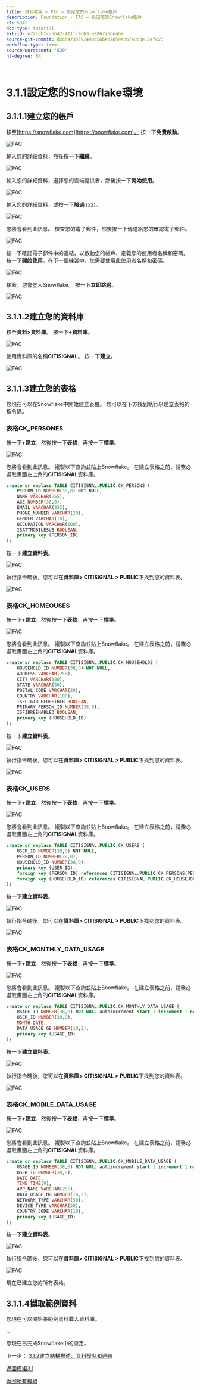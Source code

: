 ```yaml
---
title: 資料收集 — FAC — 設定您的Snowflake帳戶
description: Foundation - FAC — 設定您的Snowflake帳戶
kt: 5342
doc-type: tutorial
exl-id: e72cdbfc-5b42-411f-9c63-e886776deabe
source-git-commit: d26d4735c92498d56beb7859ec67a0c3e174fc25
workflow-type: tm+mt
source-wordcount: '529'
ht-degree: 0%

---
```


# 3.1.1設定您的Snowflake環境

## 3.1.1.1建立您的帳戶

移至[https://snowflake.com](https://snowflake.com)。 按一下&#x200B;**免費啟動**。

![FAC](./images/sf1.png)

輸入您的詳細資料，然後按一下&#x200B;**繼續**。

![FAC](./images/sf2.png)

輸入您的詳細資料，選擇您的雲端提供者，然後按一下&#x200B;**開始使用**。

![FAC](./images/sf3.png)

輸入您的詳細資料，或按一下&#x200B;**略過** (x2)。

![FAC](./images/sf4.png)

您將會看到此訊息。 檢查您的電子郵件，然後按一下傳送給您的確認電子郵件。

![FAC](./images/sf5.png)

按一下確認電子郵件中的連結，以啟動您的帳戶、定義您的使用者名稱和密碼。 按一下&#x200B;**開始使用**。在下一個練習中，您需要使用此使用者名稱和密碼。

![FAC](./images/sf6.png)

接著，您會登入Snowflake。 按一下&#x200B;**立即跳過**。

![FAC](./images/sf7.png)

## 3.1.1.2建立您的資料庫

移至&#x200B;**資料>資料庫**。 按一下&#x200B;**+資料庫**。

![FAC](./images/db1.png)

使用資料庫的名稱&#x200B;**CITISIGNAL**。 按一下&#x200B;**建立**。

![FAC](./images/db2.png)

## 3.1.1.3建立您的表格

您現在可以在Snowflake中開始建立表格。 您可以在下方找到執行以建立表格的指令碼。

### 表格CK_PERSONES

按一下&#x200B;**+建立**，然後按一下&#x200B;**表格**，再按一下&#x200B;**標準**。

![FAC](./images/tb1.png)

您將會看到此訊息。 複製以下查詢並貼上Snowflake。 在建立表格之前，請務必選取畫面左上角的&#x200B;**CITISIGNAL**&#x200B;資料庫。

```sql
create or replace TABLE CITISIGNAL.PUBLIC.CK_PERSONS (
	PERSON_ID NUMBER(38,0) NOT NULL,
	NAME VARCHAR(255),
	AGE NUMBER(38,0),
	EMAIL VARCHAR(255),
	PHONE_NUMBER VARCHAR(20),
	GENDER VARCHAR(10),
	OCCUPATION VARCHAR(100),
	ISATTMOBILESUB BOOLEAN,
	primary key (PERSON_ID)
);
```

按一下&#x200B;**建立資料表**。

![FAC](./images/tb2.png)

執行指令碼後，您可以在&#x200B;**資料庫> CITISIGNAL > PUBLIC**&#x200B;下找到您的資料表。

![FAC](./images/tb3.png)

### 表格CK_HOMEOUSES

按一下&#x200B;**+建立**，然後按一下&#x200B;**表格**，再按一下&#x200B;**標準**。

![FAC](./images/tb1.png)

您將會看到此訊息。 複製以下查詢並貼上Snowflake。 在建立表格之前，請務必選取畫面左上角的&#x200B;**CITISIGNAL**&#x200B;資料庫。

```sql
create or replace TABLE CITISIGNAL.PUBLIC.CK_HOUSEHOLDS (
	HOUSEHOLD_ID NUMBER(38,0) NOT NULL,
	ADDRESS VARCHAR(255),
	CITY VARCHAR(100),
	STATE VARCHAR(50),
	POSTAL_CODE VARCHAR(20),
	COUNTRY VARCHAR(100),
	ISELIGIBLEFORFIBER BOOLEAN,
	PRIMARY_PERSON_ID NUMBER(38,0),
	ISFIBREENABLED BOOLEAN,
	primary key (HOUSEHOLD_ID)
);
```

按一下&#x200B;**建立資料表**。

![FAC](./images/tb4.png)

執行指令碼後，您可以在&#x200B;**資料庫> CITISIGNAL > PUBLIC**&#x200B;下找到您的資料表。

![FAC](./images/tb5.png)

### 表格CK_USERS

按一下&#x200B;**+建立**，然後按一下&#x200B;**表格**，再按一下&#x200B;**標準**。

![FAC](./images/tb1.png)

您將會看到此訊息。 複製以下查詢並貼上Snowflake。 在建立表格之前，請務必選取畫面左上角的&#x200B;**CITISIGNAL**&#x200B;資料庫。

```sql
create or replace TABLE CITISIGNAL.PUBLIC.CK_USERS (
	USER_ID NUMBER(38,0) NOT NULL,
	PERSON_ID NUMBER(38,0),
	HOUSEHOLD_ID NUMBER(38,0),
	primary key (USER_ID),
	foreign key (PERSON_ID) references CITISIGNAL.PUBLIC.CK_PERSONS(PERSON_ID),
	foreign key (HOUSEHOLD_ID) references CITISIGNAL.PUBLIC.CK_HOUSEHOLDS(HOUSEHOLD_ID)
);
```

按一下&#x200B;**建立資料表**。

![FAC](./images/tb6.png)

執行指令碼後，您可以在&#x200B;**資料庫> CITISIGNAL > PUBLIC**&#x200B;下找到您的資料表。

![FAC](./images/tb7.png)

### 表格CK_MONTHLY_DATA_USAGE

按一下&#x200B;**+建立**，然後按一下&#x200B;**表格**，再按一下&#x200B;**標準**。

![FAC](./images/tb1.png)

您將會看到此訊息。 複製以下查詢並貼上Snowflake。 在建立表格之前，請務必選取畫面左上角的&#x200B;**CITISIGNAL**&#x200B;資料庫。

```sql
create or replace TABLE CITISIGNAL.PUBLIC.CK_MONTHLY_DATA_USAGE (
	USAGE_ID NUMBER(38,0) NOT NULL autoincrement start 1 increment 1 noorder,
	USER_ID NUMBER(38,0),
	MONTH DATE,
	DATA_USAGE_GB NUMBER(10,2),
	primary key (USAGE_ID)
);
```

按一下&#x200B;**建立資料表**。

![FAC](./images/tb8.png)

執行指令碼後，您可以在&#x200B;**資料庫> CITISIGNAL > PUBLIC**&#x200B;下找到您的資料表。

![FAC](./images/tb9.png)

### 表格CK_MOBILE_DATA_USAGE

按一下&#x200B;**+建立**，然後按一下&#x200B;**表格**，再按一下&#x200B;**標準**。

![FAC](./images/tb1.png)

您將會看到此訊息。 複製以下查詢並貼上Snowflake。 在建立表格之前，請務必選取畫面左上角的&#x200B;**CITISIGNAL**&#x200B;資料庫。


```sql
create or replace TABLE CITISIGNAL.PUBLIC.CK_MOBILE_DATA_USAGE (
	USAGE_ID NUMBER(38,0) NOT NULL autoincrement start 1 increment 1 noorder,
	USER_ID NUMBER(38,0),
	DATE DATE,
	TIME TIME(9),
	APP_NAME VARCHAR(255),
	DATA_USAGE_MB NUMBER(10,2),
	NETWORK_TYPE VARCHAR(50),
	DEVICE_TYPE VARCHAR(50),
	COUNTRY_CODE VARCHAR(10),
	primary key (USAGE_ID)
);
```

按一下&#x200B;**建立資料表**。

![FAC](./images/tb10.png)

執行指令碼後，您可以在&#x200B;**資料庫> CITISIGNAL > PUBLIC**&#x200B;下找到您的資料表。

![FAC](./images/tb11.png)

現在已建立您的所有表格。


## 3.1.1.4擷取範例資料

您現在可以開始將範例資料載入資料庫。

...

您現在已完成Snowflake中的設定。


下一步： [3.1.2建立結構描述、資料模型和連結](./ex2.md)

[返回模組3.1](./fac.md)

[返回所有模組](../../../overview.md)
